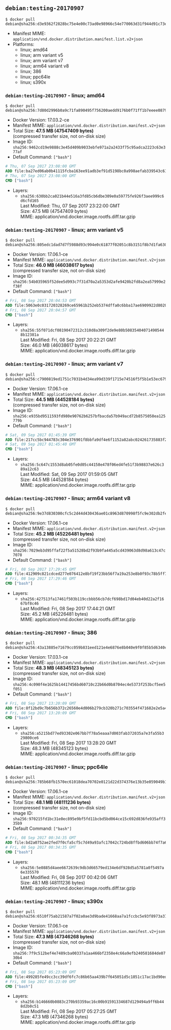 ## `debian:testing-20170907`

```console
$ docker pull debian@sha256:d3e9362f2828bc75e4e00c73ad0e98966c54e770063d31f944d91c73e94d4c11
```

-	Manifest MIME: `application/vnd.docker.distribution.manifest.list.v2+json`
-	Platforms:
	-	linux; amd64
	-	linux; arm variant v5
	-	linux; arm variant v7
	-	linux; arm64 variant v8
	-	linux; 386
	-	linux; ppc64le
	-	linux; s390x

### `debian:testing-20170907` - linux; amd64

```console
$ docker pull debian@sha256:7d80d2996b0a9c71fa890495f756200aedd9176b0f71ff1b7eeee0879cc34b97
```

-	Docker Version: 17.03.2-ce
-	Manifest MIME: `application/vnd.docker.distribution.manifest.v2+json`
-	Total Size: **47.5 MB (47547409 bytes)**  
	(compressed transfer size, not on-disk size)
-	Image ID: `sha256:9462cd19e9888c3e45d409b9033ebfe971a2a2433f75c95adca2223c63e377af`
-	Default Command: `["bash"]`

```dockerfile
# Thu, 07 Sep 2017 23:08:00 GMT
ADD file:ba27ed06ab0b41115fcba163ee91adb3ef91d5198bc0a998aefab339543c6129 in / 
# Thu, 07 Sep 2017 23:08:00 GMT
CMD ["bash"]
```

-	Layers:
	-	`sha256:630bb2ca021b44e516a3fd85cb6dbe309e0a59775fe926f3aee999c6d6cfd165`  
		Last Modified: Thu, 07 Sep 2017 23:22:00 GMT  
		Size: 47.5 MB (47547409 bytes)  
		MIME: application/vnd.docker.image.rootfs.diff.tar.gzip

### `debian:testing-20170907` - linux; arm variant v5

```console
$ docker pull debian@sha256:805edc1dad7d7f5988d93c994e0c61877f02051c8b3151f8b7d1fa6303988756
```

-	Docker Version: 17.06.1-ce
-	Manifest MIME: `application/vnd.docker.distribution.manifest.v2+json`
-	Total Size: **46.0 MB (46038617 bytes)**  
	(compressed transfer size, not on-disk size)
-	Image ID: `sha256:54b035965f52dee5d993c7f31d70a2a5353d2afe9420b2fd8a2ea57999e2f38f`
-	Default Command: `["bash"]`

```dockerfile
# Fri, 08 Sep 2017 20:04:53 GMT
ADD file:5063e0c031720328269ce65961b252eb5374dffa0c6bba17ae6909922d8020f7 in / 
# Fri, 08 Sep 2017 20:04:57 GMT
CMD ["bash"]
```

-	Layers:
	-	`sha256:55f071dcf08190472312c310d8a309f2de9e80b508354040714905448b12381a`  
		Last Modified: Fri, 08 Sep 2017 20:22:21 GMT  
		Size: 46.0 MB (46038617 bytes)  
		MIME: application/vnd.docker.image.rootfs.diff.tar.gzip

### `debian:testing-20170907` - linux; arm variant v7

```console
$ docker pull debian@sha256:c7900819ed1751c7031b4d34ea99d339f1715e74516f5f5b1e53ec67987abad5
```

-	Docker Version: 17.06.1-ce
-	Manifest MIME: `application/vnd.docker.distribution.manifest.v2+json`
-	Total Size: **44.5 MB (44528184 bytes)**  
	(compressed transfer size, not on-disk size)
-	Image ID: `sha256:e935bd9511593fd980e90762b6257bfbacda57b949acd72b8575058ea125779b`
-	Default Command: `["bash"]`

```dockerfile
# Sat, 09 Sep 2017 01:45:39 GMT
ADD file:217cc5bc944783c304e376901f8bbfa9df4e6f1152a82abc024261735883f2db in / 
# Sat, 09 Sep 2017 01:45:40 GMT
CMD ["bash"]
```

-	Layers:
	-	`sha256:5c647c1553d8ab05fe0d05c44158e478f06ed4fe51f3b98837e626c389a12c63`  
		Last Modified: Sat, 09 Sep 2017 01:59:05 GMT  
		Size: 44.5 MB (44528184 bytes)  
		MIME: application/vnd.docker.image.rootfs.diff.tar.gzip

### `debian:testing-20170907` - linux; arm64 variant v8

```console
$ docker pull debian@sha256:9e37d830300cfc5c2d44d430436ae01c8963d870998f5fc9e302db2fe0f5e459
```

-	Docker Version: 17.06.1-ce
-	Manifest MIME: `application/vnd.docker.distribution.manifest.v2+json`
-	Total Size: **45.2 MB (45226481 bytes)**  
	(compressed transfer size, not on-disk size)
-	Image ID: `sha256:7029eb3d95ffaf22f5a51528bd2f93b9fa445a5cd439063d8d98a613c47c7078`
-	Default Command: `["bash"]`

```dockerfile
# Fri, 08 Sep 2017 17:29:45 GMT
ADD file:412909c821cdced277e076412e8bf19f23bb56f7a19a253e8b0f93c78b5ff7b3 in / 
# Fri, 08 Sep 2017 17:29:46 GMT
CMD ["bash"]
```

-	Layers:
	-	`sha256:427513fa17461f503b119ccbbb56cb7dcf698bd17d04eb40d22a2f1667bf8c46`  
		Last Modified: Fri, 08 Sep 2017 17:44:21 GMT  
		Size: 45.2 MB (45226481 bytes)  
		MIME: application/vnd.docker.image.rootfs.diff.tar.gzip

### `debian:testing-20170907` - linux; 386

```console
$ docker pull debian@sha256:43a13885e71679cc059b831eed121e4e6876e8b040e9f0f85b5d6340c68bf6fd
```

-	Docker Version: 17.03.1-ce
-	Manifest MIME: `application/vnd.docker.distribution.manifest.v2+json`
-	Total Size: **48.3 MB (48345123 bytes)**  
	(compressed transfer size, not on-disk size)
-	Image ID: `sha256:4c090f4e1625b14417456bd60710c22b66d0b8704ec4e5373f253bcf5ee5f051`
-	Default Command: `["bash"]`

```dockerfile
# Fri, 08 Sep 2017 13:20:09 GMT
ADD file:8f12bd9c7b656b372c26560e4d006b279cb320b271c703554f471682e2e5a45e in / 
# Fri, 08 Sep 2017 13:20:09 GMT
CMD ["bash"]
```

-	Layers:
	-	`sha256:a5215bd77ed93302e067bb7f78a5eaaa7d003fab372035a7e3fa55b329800ce6`  
		Last Modified: Fri, 08 Sep 2017 13:28:20 GMT  
		Size: 48.3 MB (48345123 bytes)  
		MIME: application/vnd.docker.image.rootfs.diff.tar.gzip

### `debian:testing-20170907` - linux; ppc64le

```console
$ docker pull debian@sha256:785b68fb1570ec61018dea70702e0121d22d374376e13b35e059049b1365c695
```

-	Docker Version: 17.06.1-ce
-	Manifest MIME: `application/vnd.docker.distribution.manifest.v2+json`
-	Total Size: **48.1 MB (48111236 bytes)**  
	(compressed transfer size, not on-disk size)
-	Image ID: `sha256:970215fd1bc31e0ec895e9bf5fd11bcbd5bd064ce15c692d836fe935aff335b9`
-	Default Command: `["bash"]`

```dockerfile
# Fri, 08 Sep 2017 00:34:35 GMT
ADD file:bd2a0752ae2fed7f0cfa5cf5c7d49a93afc17042c724bd8ffbd606bb74f7a6a5 in / 
# Fri, 08 Sep 2017 00:34:35 GMT
CMD ["bash"]
```

-	Layers:
	-	`sha256:5e0885d4aee6672639c9db3d66579ed134e6df928d5a5781a0f5497a6e335570`  
		Last Modified: Fri, 08 Sep 2017 00:42:06 GMT  
		Size: 48.1 MB (48111236 bytes)  
		MIME: application/vnd.docker.image.rootfs.diff.tar.gzip

### `debian:testing-20170907` - linux; s390x

```console
$ docker pull debian@sha256:6510f75ab21587a7f02a0ae3d9bade41668aa7a1fccbc5e93f8973a37dcb301a
```

-	Docker Version: 17.06.1-ce
-	Manifest MIME: `application/vnd.docker.distribution.manifest.v2+json`
-	Total Size: **47.3 MB (47346268 bytes)**  
	(compressed transfer size, not on-disk size)
-	Image ID: `sha256:7f9c512bef4e7489cba00337a1aa466bf2358e4c66a9efb240581684de0730b4`
-	Default Command: `["bash"]`

```dockerfile
# Fri, 08 Sep 2017 05:23:09 GMT
ADD file:499285fe49cc3cc39df6fc7c86b65aa439b7f645051d5c1851c17ac1bd90ed23 in / 
# Fri, 08 Sep 2017 05:23:09 GMT
CMD ["bash"]
```

-	Layers:
	-	`sha256:b146660b0883c270b93359ac16c00b91591334687d129494a9ff6b448d2b0c51`  
		Last Modified: Fri, 08 Sep 2017 05:27:25 GMT  
		Size: 47.3 MB (47346268 bytes)  
		MIME: application/vnd.docker.image.rootfs.diff.tar.gzip
